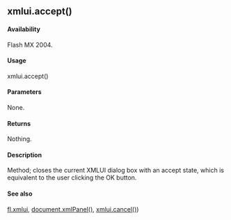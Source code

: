 ## xmlui.accept()

#### Availability

Flash MX 2004.

#### Usage

xmlui.accept()

#### Parameters

None.

#### Returns

Nothing.

#### Description

Method; closes the current XMLUI dialog box with an accept state, which is equivalent to the user clicking the OK button.

#### See also

[fl.xmlui](#!AdobeDocs/developers-animatesdk-docs/master/flash_object_(fl)/fl81.md), [document.xmlPanel()](#!AdobeDocs/developers-animatesdk-docs/master/Document_object/docu6198.md), [xmlui.cancel()](#!AdobeDocs/developers-animatesdk-docs/master/XMLUI_object/xmlui1.md))

<span id="xmlui.cancel()" class="anchor"></span>
